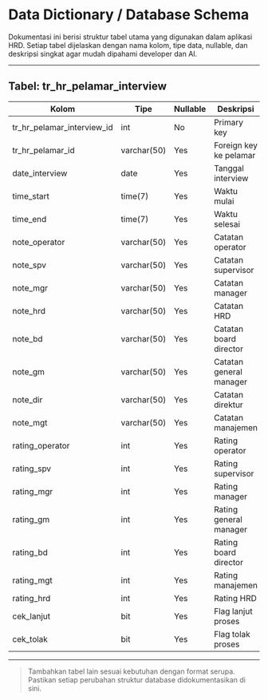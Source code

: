 # Data Dictionary / Database Schema

Dokumentasi ini berisi struktur tabel utama yang digunakan dalam aplikasi HRD. Setiap tabel dijelaskan dengan nama kolom, tipe data, nullable, dan deskripsi singkat agar mudah dipahami developer dan AI.

---

## Tabel: tr_hr_pelamar_interview

| Kolom                      | Tipe         | Nullable | Deskripsi                        |
|----------------------------|--------------|----------|-----------------------------------|
| tr_hr_pelamar_interview_id | int          | No       | Primary key                      |
| tr_hr_pelamar_id           | varchar(50)  | Yes      | Foreign key ke pelamar           |
| date_interview             | date         | Yes      | Tanggal interview                |
| time_start                 | time(7)      | Yes      | Waktu mulai                      |
| time_end                   | time(7)      | Yes      | Waktu selesai                    |
| note_operator              | varchar(50)  | Yes      | Catatan operator                 |
| note_spv                   | varchar(50)  | Yes      | Catatan supervisor               |
| note_mgr                   | varchar(50)  | Yes      | Catatan manager                  |
| note_hrd                   | varchar(50)  | Yes      | Catatan HRD                      |
| note_bd                    | varchar(50)  | Yes      | Catatan board director           |
| note_gm                    | varchar(50)  | Yes      | Catatan general manager          |
| note_dir                   | varchar(50)  | Yes      | Catatan direktur                 |
| note_mgt                   | varchar(50)  | Yes      | Catatan manajemen                |
| rating_operator            | int          | Yes      | Rating operator                  |
| rating_spv                 | int          | Yes      | Rating supervisor                |
| rating_mgr                 | int          | Yes      | Rating manager                   |
| rating_gm                  | int          | Yes      | Rating general manager           |
| rating_bd                  | int          | Yes      | Rating board director            |
| rating_mgt                 | int          | Yes      | Rating manajemen                 |
| rating_hrd                 | int          | Yes      | Rating HRD                       |
| cek_lanjut                 | bit          | Yes      | Flag lanjut proses                |
| cek_tolak                  | bit          | Yes      | Flag tolak proses                 |

---

> Tambahkan tabel lain sesuai kebutuhan dengan format serupa.
> Pastikan setiap perubahan struktur database didokumentasikan di sini.
